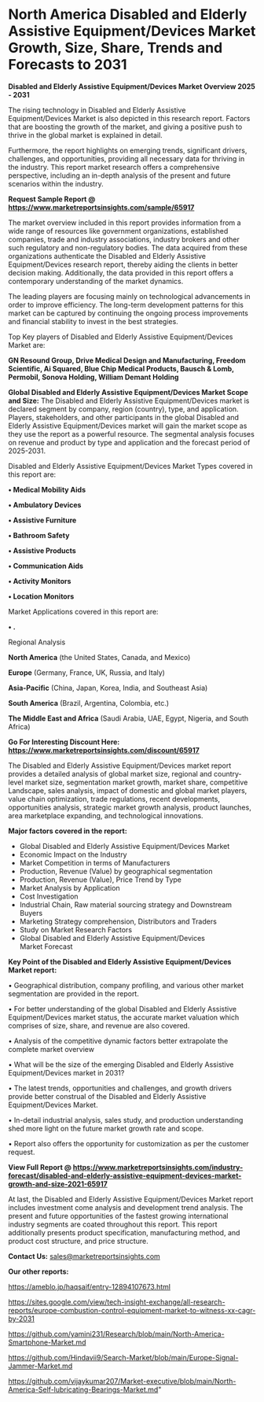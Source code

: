 # North America Disabled and Elderly Assistive Equipment/Devices Market Growth, Size, Share, Trends and Forecasts to 2031

<Strong> Disabled and Elderly Assistive Equipment/Devices Market Overview 2025 - 2031</strong>

The rising technology in Disabled and Elderly Assistive Equipment/Devices Market is also depicted in this research report. Factors that are boosting the growth of the market, and giving a positive push to thrive in the global market is explained in detail.

Furthermore, the report highlights on emerging trends, significant drivers, challenges, and opportunities, providing all necessary data for thriving in the industry. This report market research offers a comprehensive perspective, including an in-depth analysis of the present and future scenarios within the industry.

<strong>Request Sample Report @ <a href=https://www.marketreportsinsights.com/sample/65917>https://www.marketreportsinsights.com/sample/65917</a></strong>

The market overview included in this report provides information from a wide range of resources like government organizations, established companies, trade and industry associations, industry brokers and other such regulatory and non-regulatory bodies. The data acquired from these organizations authenticate the Disabled and Elderly Assistive Equipment/Devices research report, thereby aiding the clients in better decision making. Additionally, the data provided in this report offers a contemporary understanding of the market dynamics.

The leading players are focusing mainly on technological advancements in order to improve efficiency. The long-term development patterns for this market can be captured by continuing the ongoing process improvements and financial stability to invest in the best strategies.

Top Key players of Disabled and Elderly Assistive Equipment/Devices Market are:

<strong>GN Resound Group, Drive Medical Design and Manufacturing, Freedom Scientific, Ai Squared, Blue Chip Medical Products, Bausch & Lomb, Permobil, Sonova Holding, William Demant Holding</strong>

<strong><b>Global Disabled and Elderly Assistive Equipment/Devices Market Scope and Size:</b></strong>
The Disabled and Elderly Assistive Equipment/Devices market is declared segment by company, region (country), type, and application. Players, stakeholders, and other participants in the global Disabled and Elderly Assistive Equipment/Devices market will gain the market scope as they use the report as a powerful resource. The segmental analysis focuses on revenue and product by type and application and the forecast period of 2025-2031.

Disabled and Elderly Assistive Equipment/Devices Market Types covered in this report are:

<strong>• Medical Mobility Aids

• Ambulatory Devices

• Assistive Furniture

• Bathroom Safety

• Assistive Products

• Communication Aids

• Activity Monitors

• Location Monitors</strong>

Market Applications covered in this report are:

<strong>• .</strong> 

Regional Analysis

<strong>North America</strong> (the United States, Canada, and Mexico)

<strong>Europe</strong> (Germany, France, UK, Russia, and Italy)

<strong>Asia-Pacific</strong> (China, Japan, Korea, India, and Southeast Asia)

<strong>South America</strong> (Brazil, Argentina, Colombia, etc.)

<strong>The Middle East and Africa</strong> (Saudi Arabia, UAE, Egypt, Nigeria, and South Africa)

<strong>Go For Interesting Discount Here: <a href=https://www.marketreportsinsights.com/discount/65917>https://www.marketreportsinsights.com/discount/65917</a></strong>

The Disabled and Elderly Assistive Equipment/Devices market report provides a detailed analysis of global market size, regional and country-level market size, segmentation market growth, market share, competitive Landscape, sales analysis, impact of domestic and global market players, value chain optimization, trade regulations, recent developments, opportunities analysis, strategic market growth analysis, product launches, area marketplace expanding, and technological innovations.

<strong><b>Major factors covered in the report:</b></strong>
<ul>
  <li>Global Disabled and Elderly Assistive Equipment/Devices Market </li>
  <li>Economic Impact on the Industry</li>
  <li>Market Competition in terms of Manufacturers</li>
  <li>Production, Revenue (Value) by geographical segmentation</li>
  <li>Production, Revenue (Value), Price Trend by Type</li>
  <li>Market Analysis by Application</li>
  <li>Cost Investigation</li>
  <li>Industrial Chain, Raw material sourcing strategy and Downstream Buyers</li>
  <li>Marketing Strategy comprehension, Distributors and Traders</li>
  <li>Study on Market Research Factors</li>
  <li>Global Disabled and Elderly Assistive Equipment/Devices Market Forecast</li>
</ul>

<strong><b>Key Point of the Disabled and Elderly Assistive Equipment/Devices Market report:</b></strong>

• Geographical distribution, company profiling, and various other market segmentation are provided in the report.

• For better understanding of the global Disabled and Elderly Assistive Equipment/Devices market status, the accurate market valuation which comprises of size, share, and revenue are also covered.

• Analysis of the competitive dynamic factors better extrapolate the complete market overview

• What will be the size of the emerging Disabled and Elderly Assistive Equipment/Devices market in 2031?

• The latest trends, opportunities and challenges, and growth drivers provide better construal of the Disabled and Elderly Assistive Equipment/Devices Market.

• In-detail industrial analysis, sales study, and production understanding shed more light on the future market growth rate and scope.

• Report also offers the opportunity for customization as per the customer request.

<strong><b>View Full Report @ <a href=https://www.marketreportsinsights.com/industry-forecast/disabled-and-elderly-assistive-equipment-devices-market-growth-and-size-2021-65917>https://www.marketreportsinsights.com/industry-forecast/disabled-and-elderly-assistive-equipment-devices-market-growth-and-size-2021-65917</a></b></strong>


At last, the Disabled and Elderly Assistive Equipment/Devices Market report includes investment come analysis and development trend analysis. The present and future opportunities of the fastest growing international industry segments are coated throughout this report. This report additionally presents product specification, manufacturing method, and product cost structure, and price structure.

<strong>Contact Us:</strong>
sales@marketreportsinsights.com

<strong>Our other reports:</strong>

<a href=https://ameblo.jp/haqsaif/entry-12894107673.html>https://ameblo.jp/haqsaif/entry-12894107673.html</a>

<a href=https://sites.google.com/view/tech-insight-exchange/all-research-reports/europe-combustion-control-equipment-market-to-witness-xx-cagr-by-2031>https://sites.google.com/view/tech-insight-exchange/all-research-reports/europe-combustion-control-equipment-market-to-witness-xx-cagr-by-2031</a>

<a href=https://github.com/yamini231/Research/blob/main/North-America-Smartphone-Market.md>https://github.com/yamini231/Research/blob/main/North-America-Smartphone-Market.md</a>

<a href=https://github.com/Hindavii9/Search-Market/blob/main/Europe-Signal-Jammer-Market.md>https://github.com/Hindavii9/Search-Market/blob/main/Europe-Signal-Jammer-Market.md</a>

<a href=https://github.com/vijaykumar207/Market-executive/blob/main/North-America-Self-lubricating-Bearings-Market.md>https://github.com/vijaykumar207/Market-executive/blob/main/North-America-Self-lubricating-Bearings-Market.md</a>"

